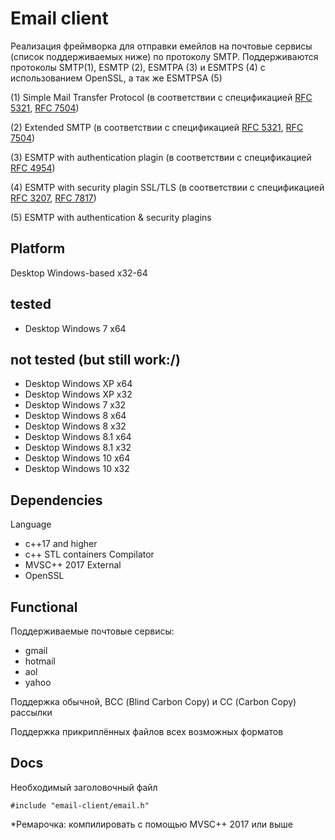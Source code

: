 # **Email client**
  Реализация фреймворка для отправки емейлов на почтовые сервисы (список поддерживаемых ниже) по протоколу SMTP.
  Поддерживаются протоколы SMTP(1), ESMTP (2), ESMTPA (3) и ESMTPS (4) с использованием OpenSSL, а так же ESMTPSA (5)
  
(1) Simple Mail Transfer Protocol (в соответствии с спецификацией [RFC 5321](https://tools.ietf.org/html/rfc5321 "Documentation"), [RFC 7504](https://tools.ietf.org/html/rfc7504 "Documentation"))

(2) Extended SMTP (в соответствии с спецификацией [RFC 5321](https://tools.ietf.org/html/rfc5321 "Documentation"), [RFC 7504](https://tools.ietf.org/html/rfc7504 "Documentation"))

(3) ESMTP with authentication plagin (в соответствии с спецификацией [RFC 4954](http://www.rfc-editor.org/rfc/rfc4954 "Documentation"))

(4) ESMTP with security plagin SSL/TLS (в соответствии с спецификацией [RFC 3207](https://tools.ietf.org/html/rfc3207 "Documentation"), [RFC 7817](https://tools.ietf.org/html/rfc7817 "Documentation"))

(5) ESMTP with authentication & security plagins

## **Platform**
Desktop Windows-based x32-64

## tested
- Desktop Windows 7 x64
## not tested (but still work:/)
- Desktop Windows XP x64
- Desktop Windows XP x32
- Desktop Windows 7 x32
- Desktop Windows 8 x64
- Desktop Windows 8 x32
- Desktop Windows 8.1 x64
- Desktop Windows 8.1 x32
- Desktop Windows 10 x64
- Desktop Windows 10 x32

## **Dependencies**
Language
- c++17 and higher
- c++ STL containers
Compilator
- MVSC++ 2017
External
- OpenSSL

## **Functional**
Поддерживаемые почтовые сервисы:
- gmail 
- hotmail
- aol
- yahoo

Поддержка обычной, ВСС (Blind Carbon Copy) и СС (Carbon Copy) рассылки

Поддержка прикриплённых файлов всех возможных форматов

## **Docs**
Необходимый заголовочный файл
```
#include "email-client/email.h"
```

*Ремарочка: компилировать с помощью MVSC++ 2017 или выше

